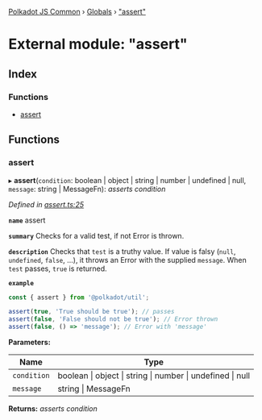 [Polkadot JS Common](../README.md) › [Globals](../globals.md) › ["assert"](_assert_.md)

# External module: "assert"

## Index

### Functions

* [assert](_assert_.md#assert)

## Functions

###  assert

▸ **assert**(`condition`: boolean | object | string | number | undefined | null, `message`: string | MessageFn): *asserts condition*

*Defined in [assert.ts:25](https://github.com/polkadot-js/common/blob/d08cf8b5/packages/util/src/assert.ts#L25)*

**`name`** assert

**`summary`** Checks for a valid test, if not Error is thrown.

**`description`** 
Checks that `test` is a truthy value. If value is falsy (`null`, `undefined`, `false`, ...), it throws an Error with the supplied `message`. When `test` passes, `true` is returned.

**`example`** 
<BR>

```javascript
const { assert } from '@polkadot/util';

assert(true, 'True should be true'); // passes
assert(false, 'False should not be true'); // Error thrown
assert(false, () => 'message'); // Error with 'message'
```

**Parameters:**

Name | Type |
------ | ------ |
`condition` | boolean &#124; object &#124; string &#124; number &#124; undefined &#124; null |
`message` | string &#124; MessageFn |

**Returns:** *asserts condition*
